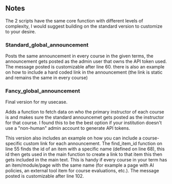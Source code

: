 ## Notes


The 2 scripts have the same core function with different levels of complexity, I would suggest building on the standard version to customize to your desire.


### Standard_global_announcement


Posts the same announcement in every course in the given terms, the announcement gets posted as the admin user that owns the API token used. The message posted is customizable after line 60. there is also an example on how to include a hard coded link in the announcement (the link is static and remains the same in every course)


### Fancy_global_announcement


Final version for my usecase.

Adds a function to fetch data on who the primary instructor of each course is and makes sure the standard announcemet gets posted as the instructor for that course. I found this to be the best option if your institution doesn't use a "non-human" admin account to generate API tokens. 

This version also includes an example on how you can include a course-specific custom link for each announcement. The find_item_id function on line 55 finds the id of an item with a specific name (defined on line 68), this id then gets used in the main function to create a link to that item this then gets included in the main text. This is handy if every course in your term has an item/module/page with the same name (for example a page with AI policies, an external tool item for course evaluations, etc.). The message posted is customizable after line 102.

